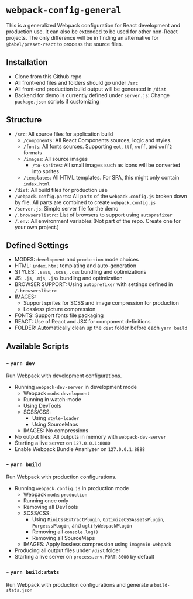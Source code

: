 # `webpack-config-general`

This is a generalized Webpack configuration for React development and production use. It can also be extended to be used for other non-React projects. The only difference will be in finding an alternative for `@babel/preset-react` to process the source files.

## Installation

- Clone from this Github repo
- All front-end files and folders should go under `/src`
- All front-end production build output will be generated in `/dist`
- Backend for demo is currently defined under `server.js`: Change `package.json` scripts if customizing

## Structure

- `/src`: All source files for application build
  - `/components`: All React Components sources, logic and styles.
  - `/fonts`: All fonts sources. Supporting `eot`, `ttf`, `woff`, and `woff2` formats
  - `/images`: All source images
    - `/to-sprites`: All small images such as icons will be converted into sprites
  - `/templates`: All HTML templates. For SPA, this might only contain `index.html`
- `/dist`: All build files for production use
- `/webpack.config.parts`: All parts of the `webpack.config.js` broken down by file. All parts are combined to create `webpack.config.js`
- `/server.js`: Simple server file for the demo
- `/.browserslistrc`: List of browsers to support using `autoprefixer`
- `/.env`: All environment variables (Not part of the repo. Create one for your own project.)

## Defined Settings

- MODES: `development` and `production` mode choices
- HTML: `index.html` templating and auto-generation
- STYLES: `.sass`, `.scss`, `.css` bundling and optimizations
- JS: `.js`, `.mjs`, `.jsx` bundling and optimization
- BROWSER SUPPORT: Using `autoprefixer` with settings defined in `/.browserslistrc`
- IMAGES:
  - Support sprites for SCSS and image compression for production
  - Lossless picture compression
- FONTS: Support fonts file packaging
- REACT: Use of React and JSX for component definitions
- FOLDER: Automatically clean up the `dist` folder before each `yarn build`

## Available Scripts

### - `yarn dev`

Run Webpack with development configurations.

- Running `webpack-dev-server` in development mode
  - Webpack `mode`: `development`
  - Running in watch-mode
  - Using DevTools
  - SCSS/CSS:
    - Using `style-loader`
    - Using SourceMaps
  - IMAGES: No compressions
- No output files: All outputs in memory with `webpack-dev-server`
- Starting a live server on `127.0.0.1:8080`
- Enable Webpack Bundle Ananlyzer on `127.0.0.1:8888`

### - `yarn build`

Run Webpack with production configurations.

- Running `webpack.config.js` in production mode
  - Webpack `mode`: `production`
  - Running once only
  - Removing all DevTools
  - SCSS/CSS:
    - Using `MiniCssExtractPlugin`, `OptimizeCSSAssetsPlugin`, `PurgecssPlugin`, and `uglifyWebpackPlugin`
    - Removing all `console.log()`
    - Removing all SourceMaps
  - IMAGES: Apply lossless compression using `imagemin-webpack`
- Producing all output files under `/dist` folder
- Starting a live server on `process.env.PORT`: `8000` by default

### - `yarn build:stats`

Run Webpack with production configurations and generate a `build-stats.json`
